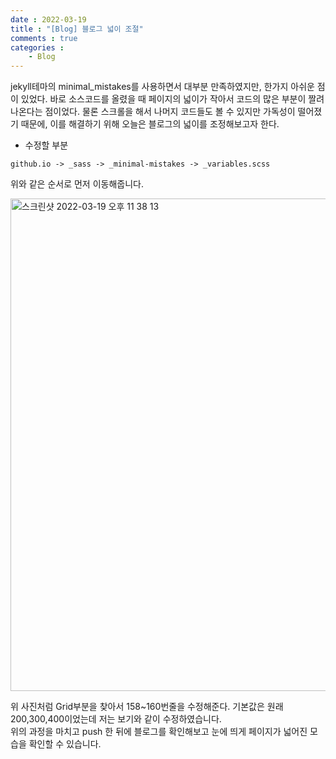 ```yaml
---
date : 2022-03-19
title : "[Blog] 블로그 넓이 조절"
comments : true
categories : 
    - Blog
---
```


jekyll테마의 minimal_mistakes를 사용하면서 대부분 만족하였지만, 한가지 아쉬운 점이 있었다. 바로 소스코드를 올렸을 때 페이지의 넓이가 작아서 코드의 많은 부분이 짤려나온다는 점이었다. 물론 스크롤을 해서 나머지 코드들도 볼 수 있지만 가독성이 떨어졌기 때문에, 이를 해결하기 위해 오늘은 블로그의 넓이를 조정해보고자 한다.

* 수정할 부분
```
github.io -> _sass -> _minimal-mistakes -> _variables.scss
```
위와 같은 순서로 먼저 이동해줍니다.



<img width="788" alt="스크린샷 2022-03-19 오후 11 38 13" src="https://user-images.githubusercontent.com/55019557/159125467-6b7631cf-8b80-4d59-b47a-2a15702dddb9.png">

위 사진처럼 Grid부분을 찾아서 158~160번줄을 수정해준다. 기본값은 원래 200,300,400이었는데 저는 보기와 같이 수정하였습니다.
<br/>
위의 과정을 마치고 push 한 뒤에 블로그를 확인해보고 눈에 띄게 페이지가 넓어진 모습을 확인할 수 있습니다.